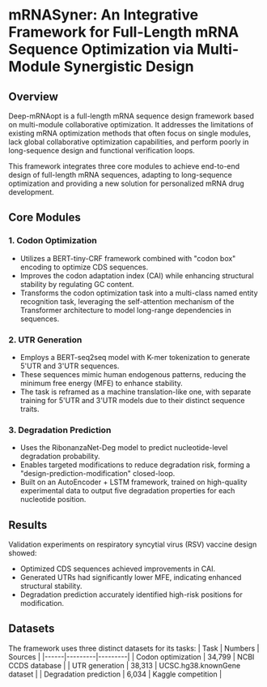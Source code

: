 # mRNASyner: An Integrative Framework for Full-Length mRNA Sequence Optimization via Multi-Module Synergistic Design

## Overview
Deep-mRNAopt is a full-length mRNA sequence design framework based on multi-module collaborative optimization. It addresses the limitations of existing mRNA optimization methods that often focus on single modules, lack global collaborative optimization capabilities, and perform poorly in long-sequence design and functional verification loops.

This framework integrates three core modules to achieve end-to-end design of full-length mRNA sequences, adapting to long-sequence optimization and providing a new solution for personalized mRNA drug development.

## Core Modules

### 1. Codon Optimization
- Utilizes a BERT-tiny-CRF framework combined with "codon box" encoding to optimize CDS sequences.
- Improves the codon adaptation index (CAI) while enhancing structural stability by regulating GC content.
- Transforms the codon optimization task into a multi-class named entity recognition task, leveraging the self-attention mechanism of the Transformer architecture to model long-range dependencies in sequences.

### 2. UTR Generation
- Employs a BERT-seq2seq model with K-mer tokenization to generate 5'UTR and 3'UTR sequences.
- These sequences mimic human endogenous patterns, reducing the minimum free energy (MFE) to enhance stability.
- The task is reframed as a machine translation-like one, with separate training for 5'UTR and 3'UTR models due to their distinct sequence traits.

### 3. Degradation Prediction
- Uses the RibonanzaNet-Deg model to predict nucleotide-level degradation probability.
- Enables targeted modifications to reduce degradation risk, forming a "design-prediction-modification" closed-loop.
- Built on an AutoEncoder + LSTM framework, trained on high-quality experimental data to output five degradation properties for each nucleotide position.

## Results
Validation experiments on respiratory syncytial virus (RSV) vaccine design showed:
- Optimized CDS sequences achieved improvements in CAI.
- Generated UTRs had significantly lower MFE, indicating enhanced structural stability.
- Degradation prediction accurately identified high-risk positions for modification.

## Datasets
The framework uses three distinct datasets for its tasks:
| Task | Numbers | Sources |
|------|---------|---------|
| Codon optimization | 34,799 | NCBI CCDS database |
| UTR generation | 38,313 | UCSC.hg38.knownGene dataset |
| Degradation prediction | 6,034 | Kaggle competition |
